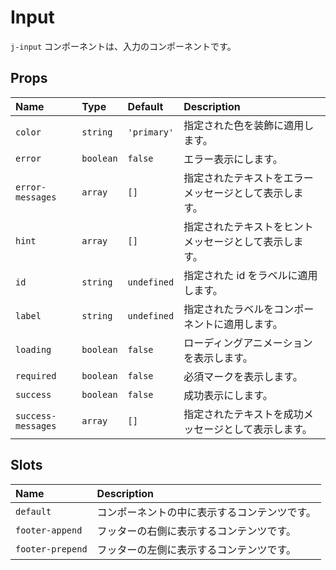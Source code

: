 # Input

`j-input` コンポーネントは、入力のコンポーネントです。

## Props

|Name|Type|Default|Description|
|:--|:--|:--|:--|
|`color`|`string`|`'primary'`|指定された色を装飾に適用します。|
|`error`|`boolean`|`false`|エラー表示にします。|
|`error-messages`|`array`|`[]`|指定されたテキストをエラーメッセージとして表示します。|
|`hint`|`array`|`[]`|指定されたテキストをヒントメッセージとして表示します。|
|`id`|`string`|`undefined`|指定された id をラベルに適用します。|
|`label`|`string`|`undefined`|指定されたラベルをコンポーネントに適用します。|
|`loading`|`boolean`|`false`|ローディングアニメーションを表示します。|
|`required`|`boolean`|`false`|必須マークを表示します。|
|`success`|`boolean`|`false`|成功表示にします。|
|`success-messages`|`array`|`[]`|指定されたテキストを成功メッセージとして表示します。|

## Slots

|Name|Description|
|:--|:--|
|`default`|コンポーネントの中に表示するコンテンツです。|
|`footer-append`|フッターの右側に表示するコンテンツです。|
|`footer-prepend`|フッターの左側に表示するコンテンツです。|
